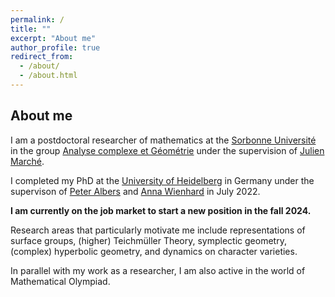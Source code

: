 ```yaml
---
permalink: /
title: ""
excerpt: "About me"
author_profile: true
redirect_from: 
  - /about/
  - /about.html
---
```


## About me

I am a postdoctoral researcher of mathematics at the [Sorbonne Université](https://www.sorbonne-universite.fr/en) in the group [Analyse complexe et Géométrie](https://www.imj-prg.fr/acg/) under the supervision of [Julien Marché](https://webusers.imj-prg.fr/~julien.marche/).

I completed my PhD at the [University of Heidelberg](https://www.uni-heidelberg.de/) in Germany under the supervison of [Peter Albers](https://www.mathi.uni-heidelberg.de/~palbers/) and [Anna Wienhard](https://www.mathi.uni-heidelberg.de/~wienhard/) in July 2022.

**I am currently on the job market to start a new position in the fall 2024.**

Research areas that particularly motivate me include representations of surface groups, (higher) Teichmüller Theory, symplectic geometry, (complex)
hyperbolic geometry, and dynamics on character varieties.

In parallel with my work as a researcher, I am also active in the world of Mathematical Olympiad.
